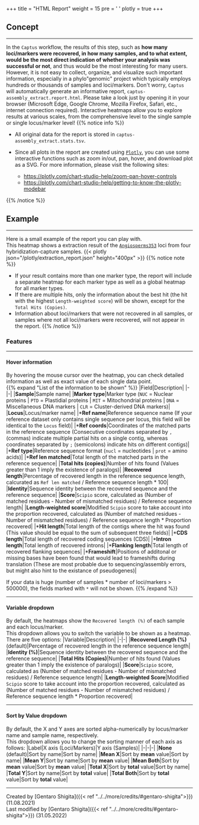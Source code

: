 +++
title = "HTML Report"
weight = 15
pre = '<i class="fas fa-chart-bar"></i> '
plotly = true
+++

## Concept

---
In the `Captus` workflow, the results of this step, such as **how many loci/markers were recovered, in how many samples, and to what extent, would be the most direct indication of whether your analysis was successful or not**, and thus would be the most interesting for many users.
However, it is not easy to collect, organize, and visualize such important information, especially in a phylo"genomic" project which typically employs hundreds or thousands of samples and loci/markers.
Don't worry, `Captus` will automatically generate an informative report, `captus-assembly_extract.report.html`.
Please take a look just by opening it in your browser (Microsoft Edge, Google Chrome, Mozilla Firefox, Safari, etc., internet connection required).
Interactive heatmaps allow you to explore results at various scales, from the comprehensive level to the single sample or single locus/marker level!
{{% notice info %}}

- All original data for the report is stored in `captus-assembly_extract.stats.tsv`.
- Since all plots in the report are created using [`Plotly`](https://plotly.com/python), you can use some interactive functions such as zoom in/out, pan, hover, and download plot as a SVG.
For more information, please visit the following sites:

  - <https://plotly.com/chart-studio-help/zoom-pan-hover-controls>
  - <https://plotly.com/chart-studio-help/getting-to-know-the-plotly-modebar>

{{% /notice %}}

## Example

---
Here is a small example of the report you can play with.  
This heatmap shows a extraction result of the [`Angiosperms353`](https://github.com/mossmatters/Angiosperms353) loci from four hybridization-capture samples.
{{< plotly json="/plotly/extraction_report.json" height="400px" >}}
{{% notice note %}}

- If your result contains more than one marker type, the report will include a separate heatmap for each marker type as well as a global heatmap for all marker types.
- If there are multiple hits, only the information about the best hit (the hit with the highest `Length-weighted score`) will be shown, except for the `Total Hits (Copies)`.
- Information about loci/markers that were not recovered in all samples, or samples where not all loci/markers were recovered, will not appear in the report.
{{% /notice %}}

### Features

---

#### Hover information

By hovering the mouse cursor over the heatmap, you can check detailed information as well as exact value of each single data point.  
{{% expand "List of the information to be shown" %}}
|Field|Description|
|-|-|
|**Sample**|Sample name|
|**Marker type**|Marker type (`NUC` = Nuclear proteins \| `PTD` = Plastidial proteins \| `MIT` = Mitochondrial proteins \| `DNA` = Miscellaneous DNA markers \| `CLR` = Cluster-derived DNA markers)|
|**Locus**|Locus/marker name|
|***Ref name**|Reference sequence name (If your reference dataset only contains single sequence per locus, this field will be identical to the `Locus` field)|
|***Ref coords**|Coordinates of the matched parts in the reference sequence (Consecutive coordinates separated by `,` (commas) indicate multiple partial hits on a single contig, whereas coordinates separated by `;` (semicolons) indicate hits on different contigs)|
|***Ref type**|Reference sequence format (`nucl` = nucleotides \| `prot` = amino acids)|
|***Ref len matched**|Total length of the matched parts in the reference sequence|
|**Total hits (copies)**|Number of hits found (Values greater than 1 imply the existence of paralogs)|
|**Recovered length**|Percentage of recovered length in the reference sequence length, calcurated as `Ref len matched` / Reference sequence length * 100|
|**Identity**|Sequence identity between the recovered sequence and the reference sequence|
|**Score**|`Scipio` score, calculated as (Number of matched residues - Number of mismatched residues) / Reference sequence length|
|**Length-weighted score**|Modified `Scipio` score to take account into the proportion recovered, calculated as (Number of matched residues - Number of mismatched residues) / Reference sequence length * Proportion recovered|
|***Hit length**|Total length of the contigs where the hit was found (This value should be equal to the sum of subsequent three fields)|
|***CDS length**|Total length of recovered coding sequences (CDS)|
|***Intron length**|Total length of recovered introns|
|***Flanking length**|Total length of recovered flanking sequences|
|***Frameshift**|Positions of additonal or missing bases have been found that would lead to frameshifts during translation (These are most probable due to sequencing/assembly errors, but might also hint to the existance of pseudogenes)|

If your data is huge (number of samples * number of loci/markers > 500000), the fields marked with `*` will not be shown.
{{% /expand %}}

---

#### Variable dropdown

By default, the heatmaps show the `Recovered length (%)` of each sample and each locus/marker.  
This dropdown allows you to switch the variable to be shown as a heatmap.  
There are five options:
|Variable|Description|
|-|-|
|**Recovered Length (%)** (default)|Percentage of recovered length in the reference sequence length|
|**Identity (%)**|Sequence identity between the recovered sequence and the reference sequence|
|**Total Hits (Copies)**|Number of hits found (Values greater than 1 imply the existence of paralogs)|
|**Score**|`Scipio` score, calculated as (Number of matched residues - Number of mismatched residues) / Reference sequence length|
|**Length-weighted Score**|Modified `Scipio` score to take account into the proportion recovered, calculated as (Number of matched residues - Number of mismatched residues) / Reference sequence length * Proportion recovered|

---

#### Sort by Value dropdown

By default, the X and Y axes are sorted alpha-numerically by locus/marker name and sample name, respectively.  
This dropdown allows you to change the sorting manner of each axis as follows:
|Label|X axis (Loci/Markers)|Y axis (Samples)|
|-|-|-|
|**None** (default)|Sort by name|Sort by name|
|**Mean X**|Sort by **mean** value|Sort by name|
|**Mean Y**|Sort by name|Sort by **mean** value|
|**Mean Both**|Sort by **mean** value|Sort by **mean** value|
|**Total X**|Sort by **total** value|Sort by name|
|**Total Y**|Sort by name|Sort by **total** value|
|**Total Both**|Sort by **total** value|Sort by **total** value|

---
Created by [Gentaro Shigita]({{< ref "../../more/credits/#gentaro-shigita">}}) (11.08.2021)  
Last modified by [Gentaro Shigita]({{< ref "../../more/credits/#gentaro-shigita">}}) (31.05.2022)
